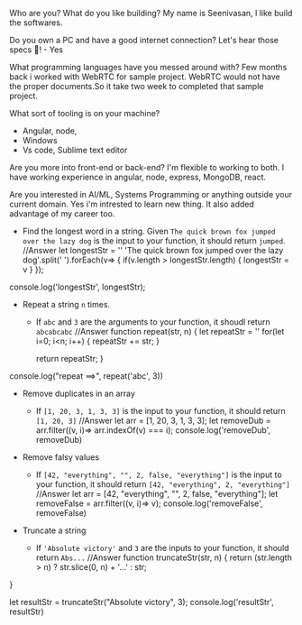 Who are you? What do you like building?
 My name is Seenivasan, I like build the softwares.

Do you own a PC and have a good internet
 connection? Let's hear those specs 💪! - Yes

What programming languages have you messed around with?
 Few months back i worked with WebRTC for sample project. WebRTC would not have the proper documents.So it take two week to completed that sample project.

What sort of tooling is on your machine?
 - Angular, node, 
 - Windows
 - Vs code, Sublime text editor

Are you more into front-end or back-end?
 I'm flexible to working to both. I have working experience in angular, node, express, MongoDB, react.

Are you interested in AI/ML, Systems Programming
or anything outside your current domain.
 Yes i'm intrested to learn new thing. It also added advantage of my career too.

- Find the longest word in a string.
Given `The quick brown fox jumped over the lazy dog` is the input to your function, it should return `jumped`.
//Answer
let longestStr = ''
'The quick brown fox jumped over the lazy dog'.split(' ').forEach(v=> {
    if(v.length > longestStr.length) {
        longestStr = v
    }
});

console.log('longestStr', longestStr);

- Repeat a string `n` times.
  - If `abc` and `3` are the arguments to your function, it shoudl return `abcabcabc`
//Answer
function repeat(str, n) {
    let repeatStr = ''
    for(let i=0; i<n; i++) {
        repeatStr += str;
    }
    
    return repeatStr;
}

console.log("repeat ==>", repeat('abc', 3))

- Remove duplicates in an array
  - If `[1, 20, 3, 1, 3, 3]` is the input to your
  function, it should return `[1, 20, 3]`
//Answer
let arr = [1, 20, 3, 1, 3, 3];
let removeDub = arr.filter((v, i)=> arr.indexOf(v) === i);
console.log('removeDub', removeDub)

- Remove falsy values
  - If `[42, "everything", "", 2, false, "everything"]` is the input to your function, it should return `[42, "everything", 2, "everything"]`
//Answer
let arr = [42, "everything", "", 2, false, "everything"];
let removeFalse = arr.filter((v, i)=> v);
console.log('removeFalse', removeFalse)


- Truncate a string
  - If `'Absolute victory'` and `3` are the inputs to
  your function, it should return `Abs...`
//Answer
function truncateStr(str, n) {
  return (str.length > n) ? str.slice(0, n) + '...' : str;

}

let resultStr = truncateStr("Absolute victory", 3);
console.log('resultStr', resultStr)


 
 